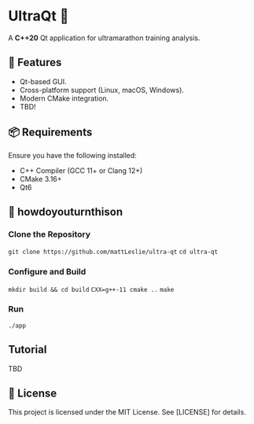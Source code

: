 # UltraQt 🏃

A **C++20** Qt application for ultramarathon training analysis. 

## 📌 Features
- Qt-based GUI.
- Cross-platform support (Linux, macOS, Windows).
- Modern CMake integration.
- TBD!

## 📦 Requirements
Ensure you have the following installed:

- C++ Compiler (GCC 11+ or Clang 12+)
- CMake 3.16+
- Qt6

## 🚙 howdoyouturnthison

### Clone the Repository
```git clone https://github.com/mattLeslie/ultra-qt```
```cd ultra-qt```

### Configure and Build
```mkdir build && cd build```
```CXX=g++-11 cmake ..```
```make```

### Run
```./app```

## Tutorial
TBD

## 📝 License

This project is licensed under the MIT License. See [LICENSE] for details.
